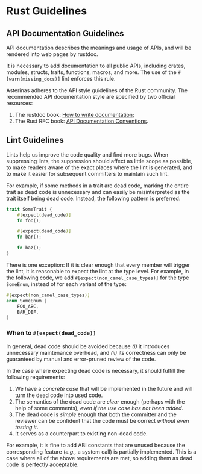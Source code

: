 # Rust Guidelines

## API Documentation Guidelines

API documentation describes the meanings and usage of APIs,
and will be rendered into web pages by rustdoc.

It is necessary to add documentation to all public APIs,
including crates, modules, structs, traits, functions, macros, and more.
The use of the `#[warn(missing_docs)]` lint enforces this rule.

Asterinas adheres to the API style guidelines of the Rust community.
The recommended API documentation style are specified by two official resources:
1. The rustdoc book: [How to write documentation](https://doc.rust-lang.org/rustdoc/how-to-write-documentation.html);
2. The Rust RFC book: [API Documentation Conventions](https://rust-lang.github.io/rfcs/1574-more-api-documentation-conventions.html#appendix-a-full-conventions-text).

## Lint Guidelines

Lints help us improve the code quality and find more bugs.
When suppressing lints, the suppression should affect as little scope as possible,
to make readers aware of the exact places where the lint is generated,
and to make it easier for subsequent committers to maintain such lint.

For example, if some methods in a trait are dead code,
marking the entire trait as dead code is unnecessary and
can easily be misinterpreted as the trait itself being dead code.
Instead, the following pattern is preferred:
```rust
trait SomeTrait {
    #[expect(dead_code)]
    fn foo();

    #[expect(dead_code)]
    fn bar();

    fn baz();
}
```

There is one exception:
If it is clear enough that every member will trigger the lint,
it is reasonable to expect the lint at the type level.
For example, in the following code,
we add `#[expect(non_camel_case_types)]` for the type `SomeEnum`,
instead of for each variant of the type:
```rust
#[expect(non_camel_case_types)]
enum SomeEnum {
    FOO_ABC,
    BAR_DEF,
}
```

### When to `#[expect(dead_code)]`

In general, dead code should be avoided because
_(i)_ it introduces unnecessary maintenance overhead, and
_(ii)_ its correctness can only be guaranteed by
manual and error-pruned review of the code.

In the case where expecting dead code is necessary,
it should fulfill the following requirements:
 1. We have a _concrete case_ that will be implemented in the future and
    will turn the dead code into used code.
 2. The semantics of the dead code are _clear_ enough
    (perhaps with the help of some comments),
    _even if the use case has not been added_.
 3. The dead code is _simple_ enough that
    both the committer and the reviewer can be confident that
    the code must be correct _without even testing it_.
 4. It serves as a counterpart to existing non-dead code.

For example, it is fine to add ABI constants that are unused because
the corresponding feature (_e.g.,_ a system call) is partially implemented.
This is a case where all of the above requirements are met,
so adding them as dead code is perfectly acceptable.
